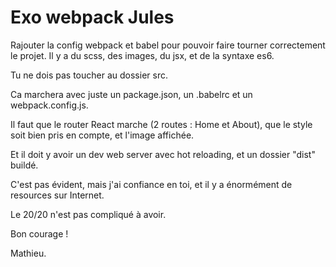 # Exo webpack Jules

Rajouter la config webpack et babel pour pouvoir faire tourner correctement le projet.
Il y a du scss, des images, du jsx, et de la syntaxe es6.

Tu ne dois pas toucher au dossier src.

Ca marchera avec juste un package.json, un .babelrc et un webpack.config.js. 

Il faut que le router React marche (2 routes : Home et About), 
que le style soit bien pris en compte, et l'image affichée.

Et il doit y avoir un dev web server avec hot reloading, et un dossier "dist" buildé.  

C'est pas évident, mais j'ai confiance en toi, et il y a énormément de resources sur Internet. 

Le 20/20 n'est pas compliqué à avoir.

Bon courage !

Mathieu.
